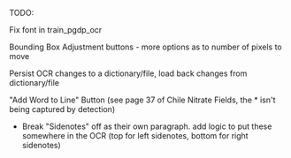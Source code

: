 TODO:

Fix font in train_pgdp_ocr

Bounding Box Adjustment buttons
    - more options as to number of pixels to move

Persist OCR changes to a dictionary/file, load back changes from dictionary/file

"Add Word to Line" Button (see page 37 of Chile Nitrate Fields, the * isn't being captured by detection)


- Break "Sidenotes" off as their own paragraph.
    add logic to put these somewhere in the OCR (top for left sidenotes, bottom for right sidenotes)
